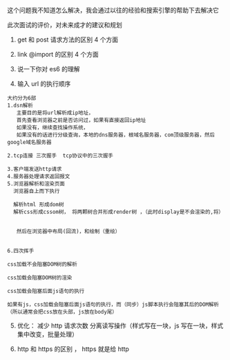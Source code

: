 这个问题我不知道怎么解决，我会通过以往的经验和搜索引擎的帮助下去解决它

此次面试的评价，对未来成才的建议和规划

1. get 和 post 请求方法的区别 4 个方面

2. link @import 的区别 4 个方面
3. 说一下你对 es6 的理解

4. 输入 url 的执行顺序

```
大约分为6部
1.dsn解析
   主要目的是将url解析成ip地址，
   首先查看浏览器之前是否访问过，如果有直接返回ip地址
   如果没有，继续查找操作系统，
   如果没有的话进行分级查询，本地的dns服务器，根域名服务器，com顶级服务器，然后google域名服务器

2.tcp连接 三次握手  tcp协议中的三次握手

3.客户端发送http请求
4.服务器处理请求返回报文
5.浏览器解析和渲染页面
  浏览器自上而下执行

  解析html 形成dom树
  解析css形成cssom树， 将两颗树合并形成render树 ，（此时display是不会渲染的,将）


   然后在浏览器中布局(回流)，和绘制（重绘）


6.四次挥手

css加载不会阻塞DOM树的解析

css加载会阻塞DOM树的渲染

css加载会阻塞后面js语句的执行

如果有js，css加载会阻塞后面js语句的执行，而（同步）js脚本执行会阻塞其后的DOM解析（所以通常会把css放在头部，js放在body尾）

```

5. 优化：
   减少 http 请求次数
   分离读写操作（样式写在一块，js 写在一块，样式集中改变，批量处理）

6. http 和 https 的区别 ，
   https 就是给 http
